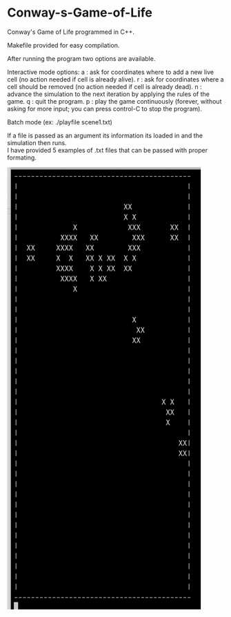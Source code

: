 # Conway-s-Game-of-Life
Conway's Game of Life programmed in C++.

Makefile provided for easy compilation.

After running the program two options are available.

Interactive mode options:
  a : ask for coordinates where to add a new live cell (no action needed if cell is already alive).
  r : ask for coordinates where a cell should be removed (no action needed if cell is already dead).
  n : advance the simulation to the next iteration by applying the rules of the game.
  q : quit the program.
  p : play the game continuously (forever, without asking for more input; you can press control-C to stop the program).
 
Batch mode (ex: ./playfile scene1.txt)

  If a file is passed as an argument its information its loaded in and the simulation then runs.  
  I have provided 5 examples of .txt files that can be passed with proper formating.
  
  ![Image description](examples/example.png)

